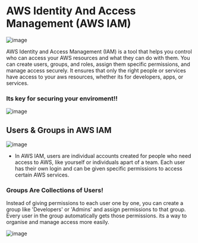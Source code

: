 # AWS Identity And Access Management (AWS IAM) 
![image](https://github.com/user-attachments/assets/8cca882b-b630-4db8-93da-23b90ded2030)

AWS Identity and Access Management (IAM) is a tool that helps you control who can access your AWS resources and what they 
can do with them. You can create users, groups, and roles, assign them specific permissions, and manage access securely. It ensures that
only the right people or services have access to your aws resources, whether its for developers, apps, or services.

### Its key for securing your enviroment!! 

![image](https://github.com/user-attachments/assets/d1b08254-0768-41e8-8aa9-63a3fa63c746)

## Users & Groups in AWS IAM

![image](https://github.com/user-attachments/assets/d5203f1a-c467-493b-ba56-d246263cf9b3)

- In AWS IAM, users are individual accounts created for people who need access to AWS, like yourself or individuals apart of a team. Each user has their 
own login and can be given specific permissions to access certain AWS services.

### Groups Are Collections of Users!

Instead of giving permissions to each user one by one, you can create a group like 'Developers' or 'Admins' and assign permissions to that group. Every user in the group
automatically gets those permissions. its a way to organise and manage access more easily.

![image](https://github.com/user-attachments/assets/0b45a217-874d-498d-99ce-2e7b057f44b4)

